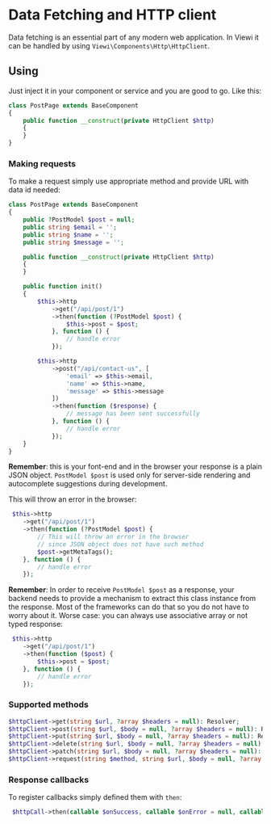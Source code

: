# Data Fetching and HTTP client

Data fetching is an essential part of any modern web application. In Viewi it can be handled by using `Viewi\Components\Http\HttpClient`. 

## Using

Just inject it in your component or service and you are good to go. Like this:

```php
class PostPage extends BaseComponent
{
    public function __construct(private HttpClient $http)
    {
    }
}
```

### Making requests

To make a request simply use appropriate method and provide URL with data id needed:

```php
class PostPage extends BaseComponent
{
    public ?PostModel $post = null;
    public string $email = '';
    public string $name = '';
    public string $message = '';

    public function __construct(private HttpClient $http)
    {
    }

    public function init()
    {
        $this->http
            ->get("/api/post/1")
            ->then(function (?PostModel $post) {
                $this->post = $post;
            }, function () {
                // handle error
            });

        $this->http
            ->post("/api/contact-us", [
                'email' => $this->email,
                'name' => $this->name,
                'message' => $this->message
            ])
            ->then(function ($response) {
                // message has been sent successfully
            }, function () {
                // handle error
            });
    }
}
```

**Remember**: this is your font-end and in the browser your response is a plain JSON object. `PostModel $post` is used only for server-side rendering and autocomplete suggestions during development.

This will throw an error in the browser:

```php
 $this->http
    ->get("/api/post/1")
    ->then(function (?PostModel $post) {
        // This will throw an error in the browser
        // since JSON object does not have such method
        $post->getMetaTags();
    }, function () {
        // handle error
    });
```

**Remember**: In order to receive `PostModel $post` as a response, your backend needs to provide a mechanism to extract this class instance from the response. Most of the frameworks can do that so you do not have to worry about it. Worse case: you can always use associative array or not typed response:

```php
 $this->http
    ->get("/api/post/1")
    ->then(function ($post) {
        $this->post = $post;
    }, function () {
        // handle error
    });
```

### Supported methods

```php
$httpClient->get(string $url, ?array $headers = null): Resolver;
$httpClient->post(string $url, $body = null, ?array $headers = null): Resolver;
$httpClient->put(string $url, $body = null, ?array $headers = null): Resolver;
$httpClient->delete(string $url, $body = null, ?array $headers = null): Resolver;
$httpClient->patch(string $url, $body = null, ?array $headers = null): Resolver;
$httpClient->request(string $method, string $url, $body = null, ?array $headers = null): Resolver;
```

### Response callbacks

To register callbacks simply defined them with `then`:

```php
 $httpCall->then(callable $onSuccess, callable $onError = null, callable $always = null);
```